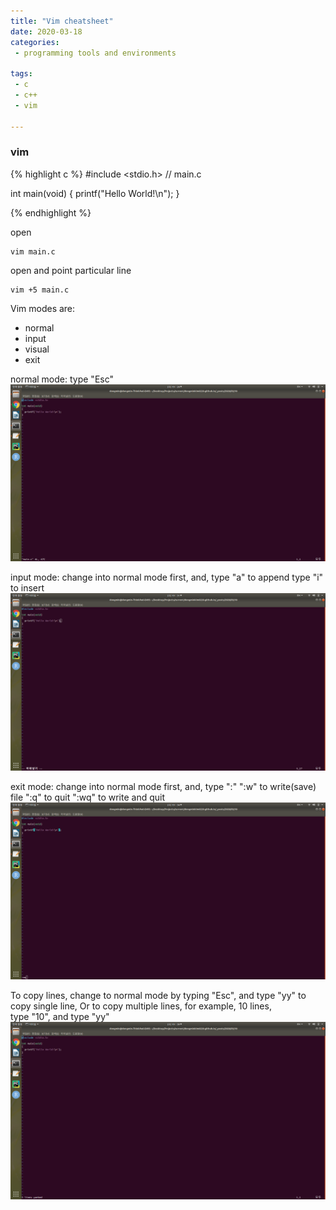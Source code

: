 ```yaml
---
title: "Vim cheatsheet"
date: 2020-03-18
categories:
 - programming tools and environments 

tags:
 - c
 - c++
 - vim

---
```



### vim

{% highlight c %}
#include <stdio.h>
// main.c

int main(void)
{
	printf("Hello World!\n");
}

{% endhighlight %}

open
```
vim main.c
```

open and point particular line
```
vim +5 main.c
```

Vim modes are:
- normal
- input
- visual
- exit

normal mode: type "Esc"
![v1](/assets/images/post-2020-03-18-v1.png)

input mode: change into normal mode first, and,
type "a" to append
type "i" to insert
![v2](/assets/images/post-2020-03-18-v2.png)

exit mode: change into normal mode first, and, type ":"
":w" to write(save) file
":q" to quit
":wq" to write and quit
![v3](/assets/images/post-2020-03-18-v3.png)

To copy lines, 
change to normal mode by typing "Esc",
and type "yy" to copy single line,
Or to copy multiple lines, for example, 10 lines,  
type "10", and type "yy"
![v4](/assets/images/post-2020-03-18-v4.png)

